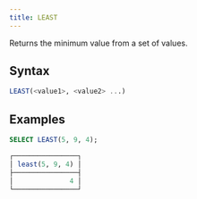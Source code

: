 ```yaml
---
title: LEAST
---
```


Returns the minimum value from a set of values.

## Syntax

```sql
LEAST(<value1>, <value2> ...)
```

## Examples

```sql
SELECT LEAST(5, 9, 4);

┌────────────────┐
│ least(5, 9, 4) │
├────────────────┤
│              4 │
└────────────────┘
```